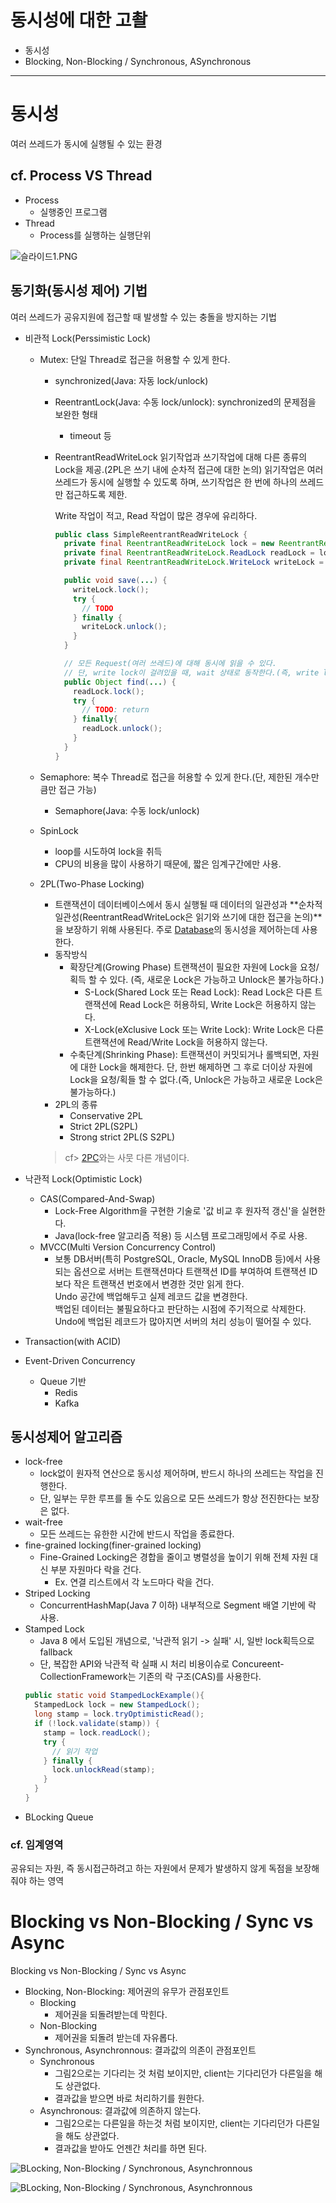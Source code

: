 # 동시성에 대한 고촬
- 동시성
- Blocking, Non-Blocking / Synchronous, ASynchronous

---

# 동시성
여러 쓰레드가 동시에 실행될 수 있는 환경

## cf. Process VS Thread
- Process
  - 실행중인 프로그램
- Thread
  - Process를 실행하는 실행단위

![슬라이드1.PNG](../Resource/Backend%2C%20%EC%BB%B4%ED%93%A8%ED%84%B0%20%EA%B5%AC%EC%A1%B0/%EC%8A%AC%EB%9D%BC%EC%9D%B4%EB%93%9C1.PNG)

## 동기화(동시성 제어) 기법
여러 쓰레드가 공유지원에 접근할 때 발생할 수 있는 충돌을 방지하는 기법

- 비관적 Lock(Perssimistic Lock)
  - Mutex: 단일 Thread로 접근을 허용할 수 있게 한다.
    - synchronized(Java: 자동 lock/unlock)
    - ReentrantLock(Java: 수동 lock/unlock): synchronized의 문제점을 보완한 형태
        - timeout 등
    - ReentrantReadWriteLock
      읽기작업과 쓰기작업에 대해 다른 종류의 Lock을 제공.(2PL은 쓰기 내에 순차적 접근에 대한 논의)
      읽기작업은 여러 쓰레드가 동시에 실행할 수 있도록 하며, 쓰기작업은 한 번에 하나의 쓰레드만 접근하도록 제한.
    
      Write 작업이 적고, Read 작업이 많은 경우에 유리하다.
      ```java
      public class SimpleReentrantReadWriteLock {
        private final ReentrantReadWriteLock lock = new ReentrantReadWriteLock();
        private final ReentrantReadWriteLock.ReadLock readLock = lock.readLock();
        private final ReentrantReadWriteLock.WriteLock writeLock = lock.writeLock();
      
        public void save(...) {
          writeLock.lock();
          try {
            // TODO
          } finally {
            writeLock.unlock();
          }
        }
      
        // 모든 Request(여러 쓰레드)에 대해 동시에 읽을 수 있다.
        // 단, write lock이 걸려있을 때, wait 상태로 동작한다.(즉, write lock에 종속적)
        public Object find(...) {
          readLock.lock();
          try {
            // TODO: return
          } finally{
            readLock.unlock();
          }
        }
      }
      ```
  - Semaphore: 복수 Thread로 접근을 허용할 수 있게 한다.(단, 제한된 개수만큼만 접근 가능)
    - Semaphore(Java: 수동 lock/unlock)
  - SpinLock
    - loop를 시도하여 lock을 취득
    - CPU의 비용을 많이 사용하기 때문에, 짧은 임계구간에만 사용.
  - 2PL(Two-Phase Locking)
    - 트랜잭션이 데이터베이스에서 동시 실행될 때 데이터의 일관성과 **순차적 일관성(ReentrantReadWriteLock은 읽기와 쓰기에 대한 접근을 논의)**을 보장하기 위해 사용된다.
      주로 [Database](../DataStore/Database.md)의 동시성을 제어하는데 사용한다.
    - 동작방식
      - 확장단계(Growing Phase)
        트랜잭션이 필요한 자원에 Lock을 요청/획득 할 수 있다. (즉, 새로운 Lock은 가능하고 Unlock은 불가능하다.)
        - S-Lock(Shared Lock 또는 Read Lock): Read Lock은 다른 트랜잭션에 Read Lock은 허용하되, Write Lock은 허용하지 않는다.
        - X-Lock(eXclusive Lock 또는 Write Lock): Write Lock은 다른 트랜잭션에 Read/Write Lock을 허용하지 않는다.
      - 수축단계(Shrinking Phase): 트랜잭션이 커밋되거나 롤백되면, 자원에 대한 Lock을 해제한다. 단, 한번 해제하면 그 후로 더이상 자원에 Lock을 요청/획들 할 수 없다.(즉, Unlock은 가능하고 새로운 Lock은 불가능하다.)
    - 2PL의 종류
      - Conservative 2PL
      - Strict 2PL(S2PL)
      - Strong strict 2PL(S S2PL)
    
    > cf> [2PC](%5BTheory%5D%20Transaction.md#2pctwp-phase-commit)와는 사뭇 다른 개념이다.

- 낙관적 Lock(Optimistic Lock)
  - CAS(Compared-And-Swap)
    - Lock-Free Algorithm을 구현한 기술로 '값 비교 후 원자적 갱신'을 실현한다.
    - Java(lock-free 알고리즘 적용) 등 시스템 프로그래밍에서 주로 사용.
  - MVCC(Multi Version Concurrency Control)
    - 보통 DB서버(특히 PostgreSQL, Oracle, MySQL InnoDB 등)에서 사용되는 옵션으로 서버는 트랜잭션마다 트랜잭션 ID를 부여하여 트랜잭션 ID보다 작은 트랜잭션 번호에서 변경한 것만 읽게 한다.  
      Undo 공간에 백업해두고 실제 레코드 값을 변경한다.  
      백업된 데이터는 불필요하다고 판단하는 시점에 주기적으로 삭제한다.  
      Undo에 백업된 레코드가 많아지면 서버의 처리 성능이 떨어질 수 있다.
- Transaction(with ACID)
- Event-Driven Concurrency
  - Queue 기반
    - Redis
    - Kafka

## 동시성제어 알고리즘
- lock-free
  - lock없이 원자적 연산으로 동시성 제어하며, 반드시 하나의 쓰레드는 작업을 진행한다.
  - 단, 일부는 무한 루프를 돌 수도 있음으로 모든 쓰레드가 항상 전진한다는 보장은 없다. 
- wait-free
  - 모든 쓰레드는 유한한 시간에 반드시 작업을 종료한다.
- fine-grained locking(finer-grained locking)
  - Fine-Grained Locking은 경합을 줄이고 병렬성을 높이기 위해 전체 자원 대신 부분 자원마다 락을 건다.
    - Ex. 연결 리스트에서 각 노드마다 락을 건다.
- Striped Locking
  - ConcurrentHashMap(Java 7 이하) 내부적으로 Segment 배열 기반에 락 사용.
- Stamped Lock
  - Java 8 에서 도입된 개념으로, '낙관적 읽기 -> 실패' 시, 일반 lock획득으로 fallback
  - 단, 복잡한 API와 낙관적 락 실패 시 처리 비용이슈로 Concureent-CollectionFramework는 기존의 락 구조(CAS)를 사용한다.
  ```java
  public static void StampedLockExample(){
    StampedLock lock = new StampedLock();
    long stamp = lock.tryOptimisticRead();
    if (!lock.validate(stamp)) {
      stamp = lock.readLock();
      try {
        // 읽기 작업
      } finally {
        lock.unlockRead(stamp);
      }
    }
  }
  ```
- BLocking Queue

### cf. 임계영역
공유되는 자원, 즉 동시접근하려고 하는 자원에서 문제가 발생하지 않게 독점을 보장해줘야 하는 영역

# Blocking vs Non-Blocking / Sync vs Async
Blocking vs Non-Blocking / Sync vs Async
- Blocking, Non-Blocking: 제어권의 유무가 관점포인트
  - Blocking
      - 제어권을 되돌려받는데 막힌다.
  - Non-Blocking
      - 제어권을 되돌려 받는데 자유롭다.
- Synchronous, Asynchronnous: 결과값의 의존이 관점포인트
  - Synchronous
      - 그림2으로는 기다리는 것 처럼 보이지만, client는 기다리던가 다른일을 해도 상관없다.
      - 결과값을 받으면 바로 처리하기를 원한다.
  - Asynchronous: 결과값에 의존하지 않는다.
      - 그림2으로는 다른일을 하는것 처럼 보이지만, client는 기다리던가 다른일을 해도 상관없다.
      - 결과값을 받아도 언젠간 처리를 하면 된다.
  
![BLocking, Non-Blocking / Synchronous, Asynchronnous](../Resource/Backend%2C%20%EB%8F%99%EC%8B%9C%EC%84%B1/%EC%8A%AC%EB%9D%BC%EC%9D%B4%EB%93%9C1.PNG)

![BLocking, Non-Blocking / Synchronous, Asynchronnous](../Resource/Backend%2C%20%EB%8F%99%EC%8B%9C%EC%84%B1/%EC%8A%AC%EB%9D%BC%EC%9D%B4%EB%93%9C2.PNG)